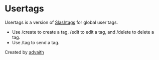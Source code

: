 # Usertags

Usertags is a version of [Slashtags](https://github.com/advaith1/slashtags) for global user tags.	
* Use /create to create a tag, /edit to edit a tag, and /delete to delete a tag.
* Use /tag to send a tag.

Created by [advaith](https://advaith.io)
